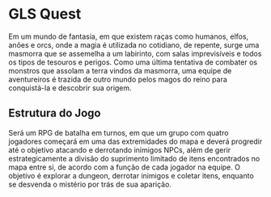 # GLS Quest
Em um mundo de fantasia, em que existem raças como humanos, elfos, anões e orcs, onde a magia é utilizada no cotidiano, de repente, surge uma masmorra que se assemelha a um labirinto, com salas imprevisíveis e todos os tipos de tesouros e perigos. 
Como uma última tentativa de combater os monstros que assolam a terra vindos da masmorra, uma equipe de aventureiros é trazida de outro mundo pelos magos do reino para conquistá-la e descobrir sua origem.
## Estrutura do Jogo
Será um RPG de batalha em turnos, em que um grupo com quatro jogadores começará em uma das extremidades do mapa e deverá progredir até o objetivo atacando e derrotando inimigos NPCs, além de gerir estrategicamente a divisão do suprimento limitado de itens encontrados no mapa entre si, de acordo com a função de cada jogador na equipe.
O objetivo é explorar a dungeon, derrotar inimigos e coletar itens, enquanto se desvenda o mistério por trás de sua aparição.
